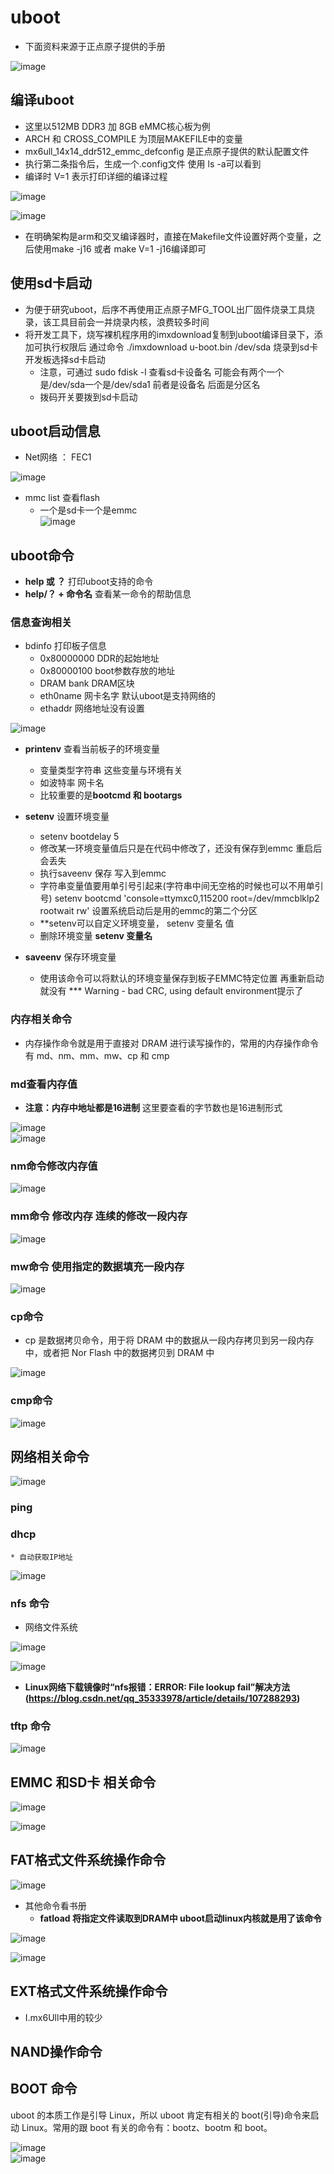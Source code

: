 # uboot   

* 下面资料来源于正点原子提供的手册  

![image](https://user-images.githubusercontent.com/58176267/174925435-06722244-00f7-40a7-ace3-0d7152a22aff.png)


## 编译uboot  

* 这里以512MB DDR3 加 8GB eMMC核心板为例  
* ARCH 和 CROSS_COMPILE 为顶层MAKEFILE中的变量  
* mx6ull_14x14_ddr512_emmc_defconfig  是正点原子提供的默认配置文件   
* 执行第二条指令后，生成一个.config文件 使用 ls -a可以看到  
* 编译时  V=1 表示打印详细的编译过程  

![image](https://user-images.githubusercontent.com/58176267/174928911-bda63331-0174-4e26-a922-19e87cb5d4d8.png)  


![image](https://user-images.githubusercontent.com/58176267/174935655-6d17894c-6d12-4aee-97d5-63816ce19c65.png)  


* 在明确架构是arm和交叉编译器时，直接在Makefile文件设置好两个变量，之后使用make -j16 或者 make V=1 -j16编译即可  


## 使用sd卡启动  

* 为便于研究uboot，后序不再使用正点原子MFG_TOOL出厂固件烧录工具烧录，该工具目前会一并烧录内核，浪费较多时间  
* 将开发工具下，烧写裸机程序用的imxdownload复制到uboot编译目录下，添加可执行权限后 通过命令 ./imxdownload u-boot.bin /dev/sda 烧录到sd卡 开发板选择sd卡启动  
    * 注意，可通过 sudo fdisk -l 查看sd卡设备名  可能会有两个一个是/dev/sda一个是/dev/sda1  前者是设备名  后面是分区名
    * 拨码开关要拨到sd卡启动  
 
## uboot启动信息  

* Net网络 ： FEC1  

![image](https://user-images.githubusercontent.com/58176267/174962726-8c53042c-e523-4ce5-a814-133190072879.png)  

* mmc list  查看flash  
    * 一个是sd卡一个是emmc  
![image](https://user-images.githubusercontent.com/58176267/174962958-75fc4406-3e8f-4ef6-8f3d-0a6a3ecad60f.png)


## uboot命令  

* **help 或 ？**         打印uboot支持的命令  
* **help/？ + 命令名**  查看某一命令的帮助信息


### 信息查询相关  

* bdinfo  打印板子信息  
    * 0x80000000  DDR的起始地址  
    * 0x80000100   boot参数存放的地址  
    * DRAM bank  DRAM区块  
    * eth0name  网卡名字  默认uboot是支持网络的
    * ethaddr  网络地址没有设置  
 
![image](https://user-images.githubusercontent.com/58176267/174963565-4941c330-44d2-4241-87d1-beb4197cb2fd.png)  


* **printenv**  查看当前板子的环境变量  
    * 变量类型字符串  这些变量与环境有关  
    * 如波特率 网卡名  
    * 比较重要的是**bootcmd  和 bootargs**  

* **setenv**   设置环境变量  
    *  setenv bootdelay 5
    *  修改某一环境变量值后只是在代码中修改了，还没有保存到emmc  重启后会丢失  
    *  执行saveenv 保存 写入到emmc
    *  字符串变量值要用单引号引起来(字符串中间无空格的时候也可以不用单引号)  setenv bootcmd 'console=ttymxc0,115200 root=/dev/mmcblklp2 rootwait rw'  设置系统启动后是用的emmc的第二个分区  
    *  **setenv可以自定义环境变量， setenv 变量名 值
    *  删除环境变量 **setenv 变量名**


* **saveenv**   保存环境变量 
    * 使用该命令可以将默认的环境变量保存到板子EMMC特定位置   再重新启动就没有 *** Warning - bad CRC, using default environment提示了  


### 内存相关命令  

* 内存操作命令就是用于直接对 DRAM 进行读写操作的，常用的内存操作命令有 md、nm、mm、mw、cp 和 cmp  

### md查看内存值  

* **注意：内存中地址都是16进制** 这里要查看的字节数也是16进制形式  

![image](https://user-images.githubusercontent.com/58176267/174968029-43907f4f-19b7-4c8d-8cdb-5ba4e4da342c.png)  
![image](https://user-images.githubusercontent.com/58176267/174969385-b8d44ed6-615f-4dda-85b6-697eb23f37d7.png)  


### nm命令修改内存值  

![image](https://user-images.githubusercontent.com/58176267/174969756-dd4b239e-fc98-473d-bf5e-f0c58066851c.png)  

### mm命令 修改内存 连续的修改一段内存  

![image](https://user-images.githubusercontent.com/58176267/174970164-6cb45d55-0120-446e-bc13-f2fc3c48e057.png)  

### mw命令 使用指定的数据填充一段内存  

![image](https://user-images.githubusercontent.com/58176267/174970365-ea2f861b-c1ec-4ebc-bc1b-17195c348219.png)  

### cp命令  

* cp 是数据拷贝命令，用于将 DRAM 中的数据从一段内存拷贝到另一段内存中，或者把 Nor Flash 中的数据拷贝到 DRAM 中  

![image](https://user-images.githubusercontent.com/58176267/174970613-83f0803a-4ded-4452-a2c4-e7280b6978b9.png)  

### cmp命令  

![image](https://user-images.githubusercontent.com/58176267/174970828-48b87678-0aac-482c-a7e4-7ec7420800ff.png)  


## 网络相关命令  

![image](https://user-images.githubusercontent.com/58176267/174974040-21272cad-944b-4b2a-9828-b199b67f8f18.png)


### ping  



### dhcp  
    * 自动获取IP地址

![image](https://user-images.githubusercontent.com/58176267/174973945-7b1de029-11f0-42d7-9396-7aadef79ccce.png)


### nfs 命令  

* 网络文件系统  

![image](https://user-images.githubusercontent.com/58176267/174974717-6f083ead-8568-44f0-b765-6a03becca450.png)  

![image](https://user-images.githubusercontent.com/58176267/174975802-82dfaa99-7a50-4b69-ad58-f708ec8a624e.png)  


* **Linux网络下载镜像时“nfs报错：ERROR: File lookup fail”解决方法(https://blog.csdn.net/qq_35333978/article/details/107288293)**
  
### tftp 命令  

![image](https://user-images.githubusercontent.com/58176267/174977509-dececcd5-23d5-418f-961c-c6298598eae9.png)  


## EMMC 和SD卡 相关命令  

![image](https://user-images.githubusercontent.com/58176267/174977750-388ab293-f7d5-4c8d-8659-6b0bfe576764.png)  


![image](https://user-images.githubusercontent.com/58176267/174977997-d7dcd2e0-791b-4592-9433-1bc90e4c1d5e.png)  


## FAT格式文件系统操作命令  

![image](https://user-images.githubusercontent.com/58176267/174979739-1dad2d0b-705d-4487-88e3-c1c133e8c2e0.png)  

* 其他命令看书册  
    * **fatload 将指定文件读取到DRAM中  uboot启动linux内核就是用了该命令**    

![image](https://user-images.githubusercontent.com/58176267/174980113-8d0b19d0-3bdd-4339-92bb-88f8c32f2616.png)   

![image](https://user-images.githubusercontent.com/58176267/174981411-45aaa872-8824-4491-ab7d-b7f193374521.png)  

## EXT格式文件系统操作命令  

* I.mx6Ull中用的较少  


## NAND操作命令  


## BOOT 命令  

uboot 的本质工作是引导 Linux，所以 uboot 肯定有相关的 boot(引导)命令来启动 Linux。常用的跟 boot 有关的命令有：bootz、bootm 和 boot。  

![image](https://user-images.githubusercontent.com/58176267/174983012-a7f82adf-7390-47c3-b6df-9c51aa297eb2.png)  
![image](https://user-images.githubusercontent.com/58176267/174983146-ef50c6a2-7262-456b-a956-41c0c6010512.png)









































